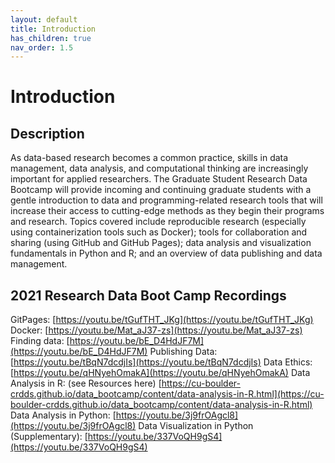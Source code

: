 ```yaml
---
layout: default
title: Introduction
has_children: true
nav_order: 1.5
---
```


# Introduction

## Description

As data-based research becomes a common practice, skills in data management, data analysis, and computational thinking are increasingly important for applied researchers. The Graduate Student Research Data Bootcamp will provide incoming and continuing graduate students with a gentle introduction to data and programming-related research tools that will increase their access to cutting-edge methods as they begin their programs and research. Topics covered include reproducible research (especially using containerization tools such as Docker); tools for collaboration and sharing  (using GitHub and GitHub Pages); data analysis and visualization fundamentals in Python and R; and an overview of data publishing and data management.

## 2021 Research Data Boot Camp Recordings
GitPages: [https://youtu.be/tGufTHT_JKg](https://youtu.be/tGufTHT_JKg)
Docker: [https://youtu.be/Mat_aJ37-zs](https://youtu.be/Mat_aJ37-zs)
Finding data: [https://youtu.be/bE_D4HdJF7M](https://youtu.be/bE_D4HdJF7M)
Publishing Data: [https://youtu.be/tBqN7dcdjIs](https://youtu.be/tBqN7dcdjIs)
Data Ethics: [https://youtu.be/qHNyehOmakA](https://youtu.be/qHNyehOmakA)
Data Analysis in R: (see Resources here) [https://cu-boulder-crdds.github.io/data_bootcamp/content/data-analysis-in-R.html](https://cu-boulder-crdds.github.io/data_bootcamp/content/data-analysis-in-R.html)
Data Analysis in Python: [https://youtu.be/3j9frOAgcl8](https://youtu.be/3j9frOAgcl8)
Data Visualization in Python (Supplementary): [https://youtu.be/337VoQH9gS4](https://youtu.be/337VoQH9gS4)
